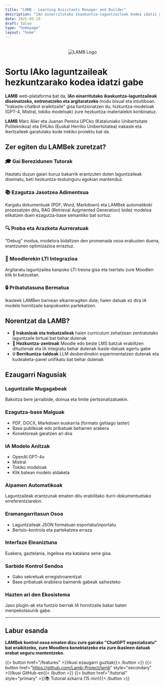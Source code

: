 ```yaml
---
title: "LAMB - Learning Assistants Manager and Builder"
description: "IAn oinarritutako ikaskuntza-laguntzaileak kodea idatzi gabe diseinatzeko, entrenatzeko eta argitaratzeko web plataforma"
date: 2025-05-29
draft: false
type: "homepage"
layout: "home"
---
```


<div style="text-align: center; margin: 2rem 0;">
  <img src="images/lamb_1.png" alt="LAMB Logo" style="max-width: 300px; height: auto;">
</div>

# Sortu IAko laguntzaileak hezkuntzarako kodea idatzi gabe

**LAMB** web-plataforma bat da, **IAn oinarritutako ikaskuntza-laguntzaileak diseinatzeko, entrenatzeko eta argitaratzeko** modu bisual eta intuitiboan. "Irakasle-chatbot eraikitzaile" gisa funtzionatzen du, hizkuntza-modeloak (GPT-4, Mistral, tokiko modeloak) zure hezkuntza-materialekin konbinatuz.

**LAMB** Marc Alier eta Juanan Pereira UPCko (Kataluniako Unibertsitate Politeknikoa) eta EHUko (Euskal Herriko Unibertsitatea) irakasle eta ikertzaileek garatutako kode irekiko proiektu bat da.

## Zer egiten du LAMBek zuretzat?

### 🎓 Gai Berezidunen Tutorak
Hautatu duzun gaiari buruz bakarrik erantzuten duten laguntzaileak diseinatu, beti hezkuntza-testuinguru egokian mantenduz.

### 📚 Ezagutza Jasotzea Adimentsua
Kargatu dokumentuak (PDF, Word, Markdown) eta LAMBek automatikoki prozesatzen ditu, RAG (Retrieval Augmented Generation) bidez modeloa elikatzen duen ezagutza-base semantiko bat sortuz.

### 🔍 Proba eta Arazketa Aurreratuak
"Debug" modua, modelora bidaltzen den promenada osoa erakusten duena, erantzunen optimizazioa erraztuz.

### 🎯 Moodlerekin LTI Integrazioa
Argitaratu laguntzailea kanpoko LTI tresna gisa eta txertatu zure Moodlen klik bi batzuetan.

### 🔒 Pribatutasuna Bermatua
Ikasleek LAMBen barnean elkarreragiten dute; haien datuak ez dira IA modelo hornitzaile kanpokoekin partekatzen.

## Norentzat da LAMB?

- **📖 Irakasleak eta trebatzaileak** haien curriculum zehatzean zentratutako laguntzaile birtual bat behar dutenak
- **🏫 Hezkuntza-zentroak** Moodle edo beste LMS batzuk erabiltzen dituztenak eta IA integratu behar dutenak ikasle-datuak agertu gabe
- **💡 Berrikuntza-taldeak** LLM desberdinekin esperimentatzen dutenak eta kudeaketa-panel unifikatu bat behar dutenak

## Ezaugarri Nagusiak

### Laguntzaile Mugagabeak
Bakoitza bere jarraibide, doinua eta limite pertsonalizatuekin.

### Ezagutza-base Malguak
- PDF, DOCX, Markdown euskarria (formato gehiago laster)
- Base publikoak edo pribatuak beharren arabera
- Konektoreak garatzen ari dira

### IA Modelo Anitzak
- OpenAI GPT-4o
- Mistral
- Tokiko modeloak
- Klik batean modelo aldaketa

### Aipamen Automatikoak
Laguntzaileak erantzunak ematen ditu erabilitako iturri-dokumentuetako erreferentziarekin.

### Eramangarritasun Osoa
- Laguntzaileak JSON formatuan esportatu/inportatu
- Bertsio-kontrola eta partekatzea erraza

### Interfaze Eleaniztuna
Euskera, gaztelania, ingelesa eta katalana serie gisa.

### Sarbide Kontrol Sendoa
- Gako sekretuak erregistroarentzat
- Base pribatuak erabilera baimenik gabeak saihesteko

### Hazten ari den Ekosistema
Jaso plugin-ak eta funtzio berriak IA hornitzaile bakar baten menpekotasunik gabe.

---

## Labur esanda

**LAMBek kontrol osoa ematen dizu zure gairako "ChatGPT espezializatu" bat eraikitzeko, zure Moodlera konektatzeko eta zure ikasleen datuak erabat seguru mantentzeko.**

{{< button href="/features" >}}Ikusi ezaugarri guztiak{{< /button >}}
{{< button href="https://github.com/Lamb-Project/lamb" style="secondary" >}}Ikusi GitHub-en{{< /button >}}
{{< button href="/tutorial" style="primary" >}}📚 Tutorial azkarra (15 min){{< /button >}} 